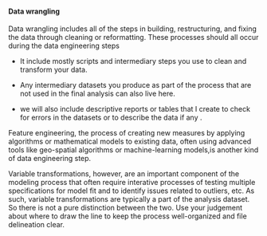 #### Data wrangling

Data wrangling includes all of the steps in building, restructuring, and fixing the data through cleaning or reformatting. These processes should all occur during the data engineering steps

- It include mostly scripts and intermediary steps you use to clean and transform your data. 

- Any intermediary datasets you produce as part of the process that are not used in the final analysis can also live here. 

- we will also include descriptive reports or tables that I create to check for errors in the datasets or to describe the data if any .

Feature engineering, the process of creating new measures by applying algorithms or mathematical models to existing data, often using advanced tools like geo-spatial algorithms or machine-learning models,is another kind of data engineering step.

Variable transformations, however, are an important component of the modeling process that often require interative processes of testing multiple specifications for model fit and to identify issues related to outliers, etc. As such, variable transformations are typically a part of the analysis dataset. So there is not a pure distinction between the two.
Use your judgement about where to draw the line to keep the process well-organized and file delineation clear.
